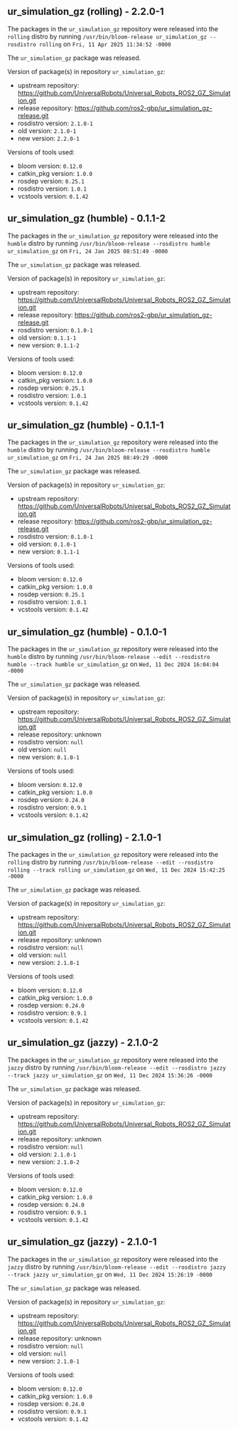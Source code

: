 ## ur_simulation_gz (rolling) - 2.2.0-1

The packages in the `ur_simulation_gz` repository were released into the `rolling` distro by running `/usr/bin/bloom-release ur_simulation_gz --rosdistro rolling` on `Fri, 11 Apr 2025 11:34:52 -0000`

The `ur_simulation_gz` package was released.

Version of package(s) in repository `ur_simulation_gz`:

- upstream repository: https://github.com/UniversalRobots/Universal_Robots_ROS2_GZ_Simulation.git
- release repository: https://github.com/ros2-gbp/ur_simulation_gz-release.git
- rosdistro version: `2.1.0-1`
- old version: `2.1.0-1`
- new version: `2.2.0-1`

Versions of tools used:

- bloom version: `0.12.0`
- catkin_pkg version: `1.0.0`
- rosdep version: `0.25.1`
- rosdistro version: `1.0.1`
- vcstools version: `0.1.42`


## ur_simulation_gz (humble) - 0.1.1-2

The packages in the `ur_simulation_gz` repository were released into the `humble` distro by running `/usr/bin/bloom-release --rosdistro humble ur_simulation_gz` on `Fri, 24 Jan 2025 08:51:49 -0000`

The `ur_simulation_gz` package was released.

Version of package(s) in repository `ur_simulation_gz`:

- upstream repository: https://github.com/UniversalRobots/Universal_Robots_ROS2_GZ_Simulation.git
- release repository: https://github.com/ros2-gbp/ur_simulation_gz-release.git
- rosdistro version: `0.1.0-1`
- old version: `0.1.1-1`
- new version: `0.1.1-2`

Versions of tools used:

- bloom version: `0.12.0`
- catkin_pkg version: `1.0.0`
- rosdep version: `0.25.1`
- rosdistro version: `1.0.1`
- vcstools version: `0.1.42`


## ur_simulation_gz (humble) - 0.1.1-1

The packages in the `ur_simulation_gz` repository were released into the `humble` distro by running `/usr/bin/bloom-release --rosdistro humble ur_simulation_gz` on `Fri, 24 Jan 2025 08:49:29 -0000`

The `ur_simulation_gz` package was released.

Version of package(s) in repository `ur_simulation_gz`:

- upstream repository: https://github.com/UniversalRobots/Universal_Robots_ROS2_GZ_Simulation.git
- release repository: https://github.com/ros2-gbp/ur_simulation_gz-release.git
- rosdistro version: `0.1.0-1`
- old version: `0.1.0-1`
- new version: `0.1.1-1`

Versions of tools used:

- bloom version: `0.12.0`
- catkin_pkg version: `1.0.0`
- rosdep version: `0.25.1`
- rosdistro version: `1.0.1`
- vcstools version: `0.1.42`


## ur_simulation_gz (humble) - 0.1.0-1

The packages in the `ur_simulation_gz` repository were released into the `humble` distro by running `/usr/bin/bloom-release --edit --rosdistro humble --track humble ur_simulation_gz` on `Wed, 11 Dec 2024 16:04:04 -0000`

The `ur_simulation_gz` package was released.

Version of package(s) in repository `ur_simulation_gz`:

- upstream repository: https://github.com/UniversalRobots/Universal_Robots_ROS2_GZ_Simulation.git
- release repository: unknown
- rosdistro version: `null`
- old version: `null`
- new version: `0.1.0-1`

Versions of tools used:

- bloom version: `0.12.0`
- catkin_pkg version: `1.0.0`
- rosdep version: `0.24.0`
- rosdistro version: `0.9.1`
- vcstools version: `0.1.42`


## ur_simulation_gz (rolling) - 2.1.0-1

The packages in the `ur_simulation_gz` repository were released into the `rolling` distro by running `/usr/bin/bloom-release --edit --rosdistro rolling --track rolling ur_simulation_gz` on `Wed, 11 Dec 2024 15:42:25 -0000`

The `ur_simulation_gz` package was released.

Version of package(s) in repository `ur_simulation_gz`:

- upstream repository: https://github.com/UniversalRobots/Universal_Robots_ROS2_GZ_Simulation.git
- release repository: unknown
- rosdistro version: `null`
- old version: `null`
- new version: `2.1.0-1`

Versions of tools used:

- bloom version: `0.12.0`
- catkin_pkg version: `1.0.0`
- rosdep version: `0.24.0`
- rosdistro version: `0.9.1`
- vcstools version: `0.1.42`


## ur_simulation_gz (jazzy) - 2.1.0-2

The packages in the `ur_simulation_gz` repository were released into the `jazzy` distro by running `/usr/bin/bloom-release --edit --rosdistro jazzy --track jazzy ur_simulation_gz` on `Wed, 11 Dec 2024 15:36:26 -0000`

The `ur_simulation_gz` package was released.

Version of package(s) in repository `ur_simulation_gz`:

- upstream repository: https://github.com/UniversalRobots/Universal_Robots_ROS2_GZ_Simulation.git
- release repository: unknown
- rosdistro version: `null`
- old version: `2.1.0-1`
- new version: `2.1.0-2`

Versions of tools used:

- bloom version: `0.12.0`
- catkin_pkg version: `1.0.0`
- rosdep version: `0.24.0`
- rosdistro version: `0.9.1`
- vcstools version: `0.1.42`


## ur_simulation_gz (jazzy) - 2.1.0-1

The packages in the `ur_simulation_gz` repository were released into the `jazzy` distro by running `/usr/bin/bloom-release --edit --rosdistro jazzy --track jazzy ur_simulation_gz` on `Wed, 11 Dec 2024 15:26:19 -0000`

The `ur_simulation_gz` package was released.

Version of package(s) in repository `ur_simulation_gz`:

- upstream repository: https://github.com/UniversalRobots/Universal_Robots_ROS2_GZ_Simulation.git
- release repository: unknown
- rosdistro version: `null`
- old version: `null`
- new version: `2.1.0-1`

Versions of tools used:

- bloom version: `0.12.0`
- catkin_pkg version: `1.0.0`
- rosdep version: `0.24.0`
- rosdistro version: `0.9.1`
- vcstools version: `0.1.42`


